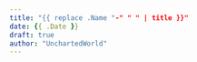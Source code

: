 ```yaml
---
title: "{{ replace .Name "-" " " | title }}"
date: {{ .Date }}
draft: true
author: "UnchartedWorld"
---
```


